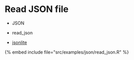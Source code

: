 # Read JSON file


* JSON
* read_json

* [jsonlite](https://www.rdocumentation.org/packages/jsonlite/)

{% embed include file="src/examples/json/read_json.R" %}


